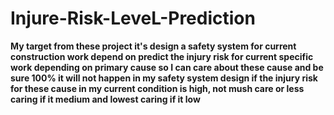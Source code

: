 # Injure-Risk-LeveL-Prediction
**My target from these project it's design a safety system for current construction work depend on predict the injury risk for current specific 
work depending on primary cause so I can care about these cause and be sure 100% it will not happen in my safety system design if the injury risk 
for these cause in my current condition is high, not mush care or less caring if it medium and lowest caring if it low**

